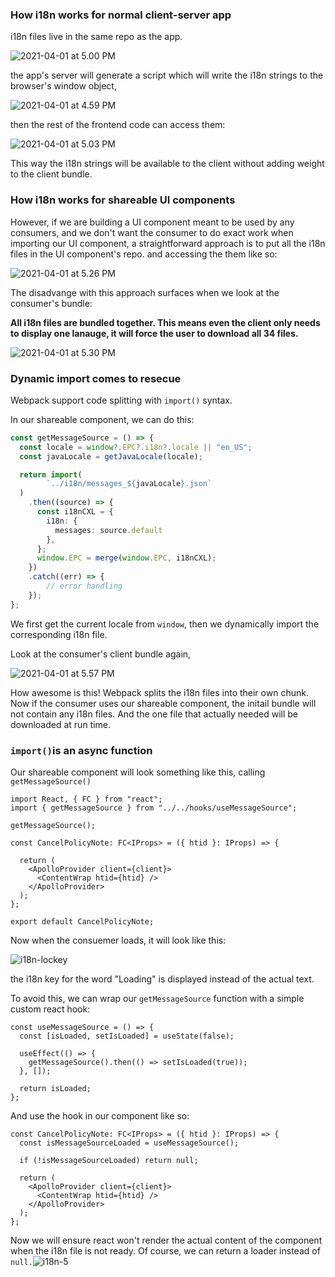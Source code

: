 ### How i18n works for normal client-server app

i18n files live in the same repo as the app.

![2021-04-01 at 5.00 PM](/Users/sum_xu/Desktop/playground/blogs/i18n-repo.png)

the app's server will generate a script which will write the i18n strings to the browser's window object,

![2021-04-01 at 4.59 PM](/Users/sum_xu/Desktop/playground/blogs/i18n-window.png)

then the rest of the frontend code can access them:

![2021-04-01 at 5.03 PM](/Users/sum_xu/Desktop/playground/blogs/i18n-getText.png)

This way the i18n strings will be available to the client without adding weight to the client bundle.

### How i18n works for shareable UI components

However, if we are building a UI component meant to be used by any consumers, and we don't want the consumer to do exact work when importing our UI component, a straightforward approach is to put all the i18n files in the UI component's repo. and accessing the them like so:

![2021-04-01 at 5.26 PM](/Users/sum_xu/Desktop/playground/blogs/i18n-3.png)

The disadvange with this approach surfaces when we look at the consumer's bundle:

**All i18n files are bundled together. This means even the client only needs to display one lanauge, it will force the user to download all 34 files.**

![2021-04-01 at 5.30 PM](/Users/sum_xu/Desktop/playground/blogs/i18n-before-op.png)

### Dynamic import comes to resecue

Webpack support code splitting with `import()` syntax. 

In our shareable component, we can do this:

```typescript
const getMessageSource = () => {
  const locale = window?.EPC?.i18n?.locale || "en_US";
  const javaLocale = getJavaLocale(locale);

  return import(
		`../i18n/messages_${javaLocale}.json`
  )
    .then((source) => {
      const i18nCXL = {
        i18n: {
          messages: source.default
        },
      };
      window.EPC = merge(window.EPC, i18nCXL);
    })
    .catch((err) => {
  		// error handling
    });
};
```

We first get the current locale from `window`, then we dynamically import the corresponding i18n file.

Look at the consumer's client bundle again,

![2021-04-01 at 5.57 PM](/Users/sum_xu/Desktop/playground/blogs/i18n-4.png)

How awesome is this! Webpack splits the i18n files into their own chunk. Now if the consumer uses our shareable component, the initail bundle will not contain any i18n files. And the one file that actually needed will be downloaded at run time. 

### `import()`is an async function

Our shareable component will look something like this, calling `getMessageSource()` 

```react
import React, { FC } from "react";
import { getMessageSource } from "../../hooks/useMessageSource";

getMessageSource();

const CancelPolicyNote: FC<IProps> = ({ htid }: IProps) => {

  return (
    <ApolloProvider client={client}>
      <ContentWrap htid={htid} />
    </ApolloProvider>
  );
};

export default CancelPolicyNote;
```

Now when the consuemer loads, it will look like this: 

![i18n-lockey](/Users/sum_xu/Desktop/playground/blogs/i18n-lockey.png) 

the i18n key for the word "Loading" is displayed instead of the actual text. 

To avoid this, we can wrap our `getMessageSource` function with a simple custom react hook:

```react
const useMessageSource = () => {
  const [isLoaded, setIsLoaded] = useState(false);

  useEffect(() => {
    getMessageSource().then(() => setIsLoaded(true));
  }, []);

  return isLoaded;
};
```

And use the hook in our component like so:

```react
const CancelPolicyNote: FC<IProps> = ({ htid }: IProps) => {
  const isMessageSourceLoaded = useMessageSource();

  if (!isMessageSourceLoaded) return null;

  return (
    <ApolloProvider client={client}>
      <ContentWrap htid={htid} />
    </ApolloProvider>
  );
};
```

Now we will ensure react won't render the actual content of the component when the i18n file is not ready. Of course, we can return a loader instead of `null.`![i18n-5](/Users/sum_xu/Desktop/playground/blogs/i18n-5.png)

### 























